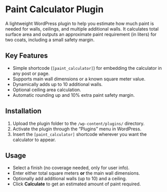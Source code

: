 # Paint Calculator Plugin

A lightweight WordPress plugin to help you estimate how much paint is needed for walls, ceilings, and multiple additional walls. It calculates total surface area and outputs an approximate paint requirement (in liters) for two coats, including a small safety margin.

## Key Features
- Simple shortcode (`[paint_calculator]`) for embedding the calculator in any post or page.
- Supports main wall dimensions or a known square meter value.
- Dynamically adds up to 10 additional walls.
- Optional ceiling area calculation.
- Automatic rounding up and 10% extra paint safety margin.

## Installation
1. Upload the plugin folder to the `/wp-content/plugins/` directory.
2. Activate the plugin through the “Plugins” menu in WordPress.
3. Insert the `[paint_calculator]` shortcode wherever you want the calculator to appear.

## Usage
- Select a finish (no coverage needed, only for user info).
- Enter either total square meters **or** the main wall dimensions.
- Optionally add additional walls (up to 10) and a ceiling.
- Click **Calculate** to get an estimated amount of paint required.
